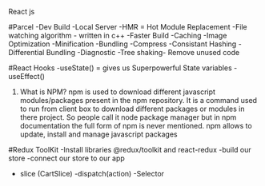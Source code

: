 React js

#Parcel 
-Dev Build
-Local Server
-HMR = Hot Module Replacement
-File watching algorithm - written in c++
-Faster Build -Caching
-Image Optimization
-Minification
-Bundling
-Compress
-Consistant Hashing
-Differential Bundling
-Diagnostic
-Tree shaking- Remove unused code


#React Hooks
-useState() = gives us Superpowerful State variables 
-useEffect() 

1. What is NPM?
npm is used to download different javascript modules/packages present in the npm repository. It is a command used to run from client box to download different packages or modules in there project. So people call it node package manager but in npm documentation the full form of npm is never mentioned. npm allows to update, install and manage javascript packages

#Redux ToolKit
-Install libraries @redux/toolkit and react-redux
-build our store
-connect our store to our app
- slice (CartSlice)
-dispatch(action)
-Selector